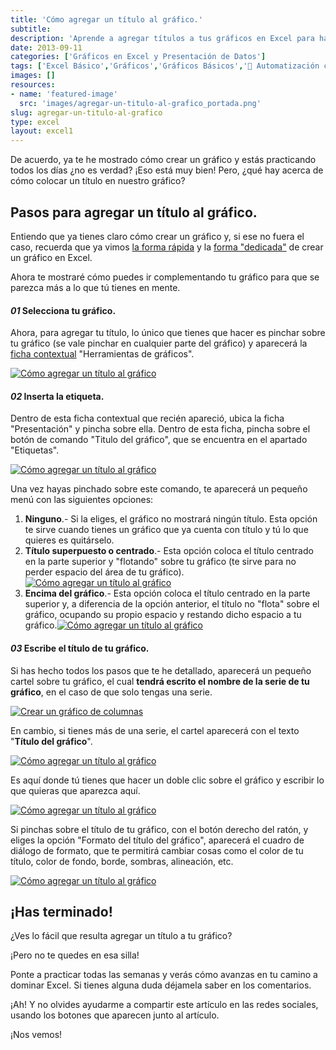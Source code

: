 ```yaml
---
title: 'Cómo agregar un título al gráfico.'
subtitle: 
description: 'Aprende a agregar títulos a tus gráficos en Excel para hacer tus presentaciones más informativas y profesionales.'
date: 2013-09-11
categories: ['Gráficos en Excel y Presentación de Datos']
tags: ['Excel Básico','Gráficos','Gráficos Básicos','🤖 Automatización con Excel']
images: []
resources: 
- name: 'featured-image'
  src: 'images/agregar-un-titulo-al-grafico_portada.png'
slug: agregar-un-titulo-al-grafico
type: excel
layout: excel1
---
```


De acuerdo, ya te he mostrado cómo crear un gráfico y estás practicando todos los días ¿no es verdad? ¡Eso está muy bien! Pero, ¿qué hay acerca de cómo colocar un título en nuestro gráfico?

## Pasos para agregar un título al gráfico.

Entiendo que ya tienes claro cómo crear un gráfico y, si ese no fuera el caso, recuerda que ya vimos [la forma rápida](http://raymundoycaza.com/como-crear-un-grafico-en-excel/ "Cómo crear un Gráfico en Excel") y la [forma "dedicada"](http://raymundoycaza.com/crear-un-grafico-de-columnas-en-excel/ "Crear un gráfico de Columnas en Excel") de crear un gráfico en Excel.

Ahora te mostraré cómo puedes ir complementando tu gráfico para que se parezca más a lo que tú tienes en mente.

#### _01_ Selecciona tu gráfico.

Ahora, para agregar tu título, lo único que tienes que hacer es pinchar sobre tu gráfico (se vale pinchar en cualquier parte del gráfico) y aparecerá la [ficha contextual](http://raymundoycaza.com/que-son-las-fichas-contextuales-en-excel/ "¿Qué son las Fichas Contextuales en Excel?") "Herramientas de gráficos".

[![Cómo agregar un título al gráfico](images/20130911-agregar-un-titulo-al-grafico-000114.png)](http://raymundoycaza.com/wp-content/uploads/20130911-agregar-un-titulo-al-grafico-000114.png)

#### _02_ Inserta la etiqueta.

Dentro de esta ficha contextual que recién apareció, ubica la ficha "Presentación" y pincha sobre ella. Dentro de esta ficha, pincha sobre el botón de comando "Titulo del gráfico", que se encuentra en el apartado "Etiquetas".

[![Cómo agregar un título al gráfico](images/20130911-agregar-un-titulo-al-grafico-000117.png)](http://raymundoycaza.com/wp-content/uploads/20130911-agregar-un-titulo-al-grafico-000117.png)

Una vez hayas pinchado sobre este comando, te aparecerá un pequeño menú con las siguientes opciones:

1. **Ninguno**.- Si la eliges, el gráfico no mostrará ningún título. Esta opción te sirve cuando tienes un gráfico que ya cuenta con título y tú lo que quieres es quitárselo.
2. **Título superpuesto o centrado**.- Esta opción coloca el título centrado en la parte superior y "flotando" sobre tu gráfico (te sirve para no perder espacio del área de tu gráfico).[![Cómo agregar un título al gráfico](images/20130911-agregar-un-titulo-al-grafico-000118.png)](http://raymundoycaza.com/wp-content/uploads/20130911-agregar-un-titulo-al-grafico-000118.png)
3. **Encima del gráfico**.- Esta opción coloca el título centrado en la parte superior y, a diferencia de la opción anterior, el título no "flota" sobre el gráfico, ocupando su propio espacio y restando dicho espacio a tu gráfico.[![Cómo agregar un título al gráfico](images/20130911-agregar-un-titulo-al-grafico-000119.png)](http://raymundoycaza.com/wp-content/uploads/20130911-agregar-un-titulo-al-grafico-000119.png)

#### _03_ Escribe el título de tu gráfico.

Si has hecho todos los pasos que te he detallado, aparecerá un pequeño cartel sobre tu gráfico, el cual **tendrá escrito el nombre de la serie de tu gráfico**, en el caso de que solo tengas una serie.

[![Crear un gráfico de columnas](images/20130908-crear-un-grafico-de-columnas-000109.png)](http://raymundoycaza.com/wp-content/uploads/20130908-crear-un-grafico-de-columnas-000109.png)

En cambio, si tienes más de una serie, el cartel aparecerá con el texto "**Título del gráfico**".

[![Cómo agregar un título al gráfico](images/20130911-agregar-un-titulo-al-grafico-000120.png)](http://raymundoycaza.com/wp-content/uploads/20130911-agregar-un-titulo-al-grafico-000120.png)

Es aquí donde tú tienes que hacer un doble clic sobre el gráfico y escribir lo que quieras que aparezca aquí.

[![Cómo agregar un título al gráfico](images/20130911-agregar-un-titulo-al-grafico-000121.png)](http://raymundoycaza.com/wp-content/uploads/20130911-agregar-un-titulo-al-grafico-000121.png)

Si pinchas sobre el título de tu gráfico, con el botón derecho del ratón, y eliges la opción "Formato del título del gráfico", aparecerá el cuadro de diálogo de formato, que te permitirá cambiar cosas como el color de tu título, color de fondo, borde, sombras, alineación, etc.

[![Cómo agregar un título al gráfico](images/20130911-agregar-un-titulo-al-grafico-000122.png)](http://raymundoycaza.com/wp-content/uploads/20130911-agregar-un-titulo-al-grafico-000122.png)

## ¡Has terminado!

¿Ves lo fácil que resulta agregar un título a tu gráfico?

¡Pero no te quedes en esa silla!

Ponte a practicar todas las semanas y verás cómo avanzas en tu camino a dominar Excel. Si tienes alguna duda déjamela saber en los comentarios.

¡Ah! Y no olvides ayudarme a compartir este artículo en las redes sociales, usando los botones que aparecen junto al artículo.

¡Nos vemos!
